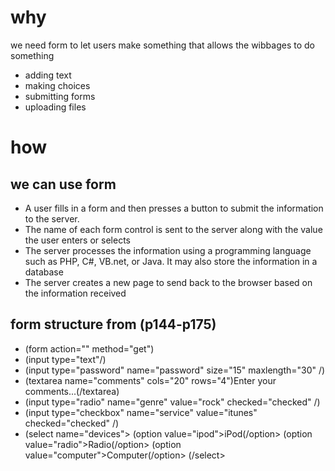 # why 
we need form to let users make something that allows the wibbages to do something  
- adding text 
- making choices
- submitting forms
- uploading files
# how 
## we can use form
+ A user fills in a form and then presses a button
to submit the information to the server.
+ The name of each form
control is sent to the
server along with the
value the user enters or
selects 
+ The server processes
the information using a
programming language
such as PHP, C#, VB.net,
or Java. It may also store
the information in a
database
+ The server creates a new
page to send back to the
browser based on the
information received
## form structure from (p144-p175)
* (form action=""
method="get") 
* (input type="text"/)
* (input type="password" name="password" size="15"
maxlength="30" /)
* (textarea name="comments" cols="20" rows="4")Enter
your comments...(/textarea)
* (input type="radio" name="genre" value="rock"
checked="checked" /)
* (input type="checkbox" name="service"
value="itunes" checked="checked" /) 
* (select name="devices">
(option value="ipod">iPod(/option>
(option value="radio">Radio(/option>
(option value="computer">Computer(/option>
(/select>
